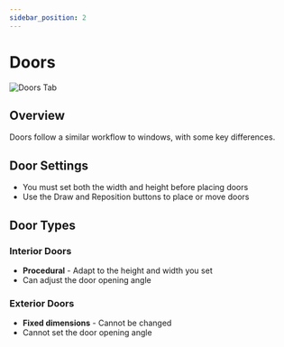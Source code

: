 ```yaml
---
sidebar_position: 2
---
```


# Doors

![Doors Tab](/assets/images/draw_door.png)

## Overview

Doors follow a similar workflow to windows, with some key differences.

## Door Settings

- You must set both the width and height before placing doors
- Use the Draw and Reposition buttons to place or move doors

## Door Types

### Interior Doors
- **Procedural** - Adapt to the height and width you set
- Can adjust the door opening angle

### Exterior Doors
- **Fixed dimensions** - Cannot be changed
- Cannot set the door opening angle
